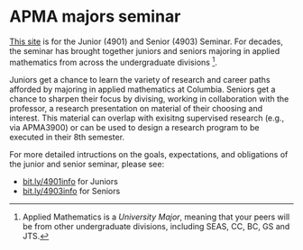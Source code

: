 # APMA majors seminar

[This site](https://applied-math.github.io/apma4901-4903/) is for the 
Junior (4901) and Senior (4903) Seminar.
For decades, the seminar has brought together
juniors and seniors majoring in applied mathematics
from across the undergraduate divisions [^div].

Juniors get a chance to learn the variety of research
and career paths afforded by majoring in applied mathematics
at Columbia. Seniors get a chance to sharpen their focus by
divising, working in collaboration with the professor, a
research presentation on material of their choosing and interest.
This material can overlap with exisitng supervised research
(e.g., via APMA3900) or can be used to design a research program
to be executed in their 8th semester.

For more detailed intructions on the goals, expectations, and obligations of the junior and senior seminar, please see:

- [bit.ly/4901info](http://bit.ly/4901info) for Juniors
- [bit.ly/4903info](http://bit.ly/4903info) for Seniors

[^div]: Applied Mathematics is a *University Major*, meaning that your peers will be from other undergraduate divisions, including SEAS, CC, BC, GS and JTS.
